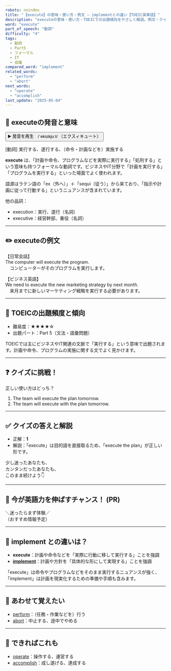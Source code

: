 ```yaml
---
robots: noindex
title: "【execute】の意味・使い方・例文 ― implementとの違い【TOEIC英単語】"
description: "executeの意味・使い方・TOEICでの出題傾向をやさしく解説。例文・クイズ付きでimplementとの違いもわかりやすく学べます。"
word: "execute"
part_of_speech: "動詞"
difficulty: "4"
tags:
  - 動詞
  - Part5
  - フォーマル
  - IT
  - 会議
compared_word: "implement"
related_words:
  - "perform"
  - "abort"
next_words:
  - "operate"
  - "accomplish"
last_update: "2025-05-04"
---
```


## 🔰 executeの発音と意味

<button class="play-audio" onclick="playTTS('execute')">
  <span class="play-audio-main">
    ▶️ 発音を再生　/ˈeksɪkjuːt/
  </span>
  <span class="play-audio-sub">
    （エクスィキュート）
  </span>
</button>

[動詞] 実行する、遂行する、（命令・計画などを）実施する

**execute** は、「計画や命令、プログラムなどを実際に実行する」「処刑する」という意味も持つフォーマルな動詞です。ビジネスやIT分野で「計画を実行する」「プログラムを実行する」といった場面でよく使われます。

語源はラテン語の「ex（外へ）」＋「sequi（従う）」から来ており、「指示や計画に従って行動する」というニュアンスが含まれています。

他の品詞：  
- execution：実行、遂行（名詞）
- executive：経営幹部、重役（名詞）

---

## ✏️ executeの例文

【日常会話】  
The computer will execute the program.  
　コンピューターがそのプログラムを実行します。

【ビジネス英語】  
We need to execute the new marketing strategy by next month.  
　来月までに新しいマーケティング戦略を実行する必要があります。

---

## 🎯 TOEICの出題頻度と傾向

- 難易度：★★★★☆
- 出題パート：Part 5（文法・語彙問題）

TOEICでは主にビジネスやIT関連の文脈で「実行する」という意味で出題されます。計画や命令、プログラムの実施に関する文でよく見かけます。

---

## ❓ クイズに挑戦！

正しい使い方はどっち？

1. The team will execute the plan tomorrow.  
2. The team will execute with the plan tomorrow.

---

## ✅ クイズの答えと解説

- 正解：**1**
- 解説：「execute」は目的語を直接取るため、「execute the plan」が正しい形です。

少し迷ったあなたも、  
カンタンだったあなたも、  
このまま続けよう👇️

---

## 🚀 今が英語力を伸ばすチャンス！ (PR)

<div class="info-center">
＼迷ったらまず体験／<br>  
（おすすめ情報予定）
</div>

---

## 🤔  implement との違いは？

- **execute**：計画や命令などを「実際に行動に移して実行する」ことを強調
- **[implement](/word/implement)**：計画や方針を「具体的な形にして実現する」ことを強調

「execute」は命令やプログラムなどをそのまま実行するニュアンスが強く、「implement」は計画を現実化するための準備や手順も含みます。

---

## 🧩 あわせて覚えたい

- [perform](/word/perform)：（任務・作業などを）行う
- [abort](/word/abort)：中止する、途中でやめる

---

## 📖 できればこれも

- [operate](/word/operate)：操作する、運営する
- [accomplish](/word/accomplish)：成し遂げる、達成する

<!-- cvid: aid00_bid39 -->
